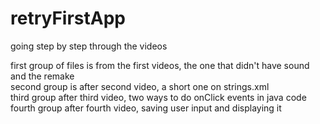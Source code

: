 # retryFirstApp

going step by step through the videos

first group of files is from the first videos, the one that didn't have sound and the remake
<br>
second group is after second video, a short one on strings.xml
<br>
third group after third video, two ways to do onClick events in java code
<br>
fourth group after fourth video, saving user input and displaying it 

